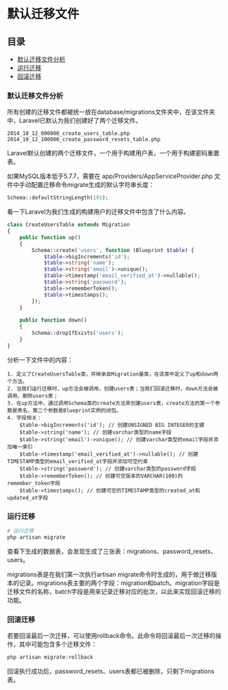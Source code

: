 # 默认迁移文件

## 目录
- [默认迁移文件分析](#默认迁移文件分析)
- [运行迁移](#运行迁移)
- [回滚迁移](#回滚迁移)

### 默认迁移文件分析
所有创建的迁移文件都被统一放在database/migrations文件夹中，在该文件夹中，Laravel已默认为我们创建好了两个迁移文件。  
```
2014_10_12_000000_create_users_table.php
2014_10_12_100000_create_password_resets_table.php
```
Laravel默认创建的两个迁移文件，一个用于构建用户表，一个用于构建密码重置表。  

如果MySQL版本低于5.7.7，需要在 app/Providers/AppServiceProvider.php 文件中手动配置迁移命令migrate生成的默认字符串长度：
```php
Schema::defaultStringLength(191);
```

看一下Laravel为我们生成的构建用户的迁移文件中包含了什么内容。
```php
class CreateUsersTable extends Migration
{
    public function up()
    {
        Schema::create('users', function (Blueprint $table) {
            $table->bigIncrements('id');
            $table->string('name');
            $table->string('email')->unique();
            $table->timestamp('email_verified_at')->nullable();
            $table->string('password');
            $table->rememberToken();
            $table->timestamps();
        });
    }
    
    public function down()
    {
        Schema::dropIfExists('users');
    }
}
```
分析一下文件中的内容：
```
1. 定义了CreateUsersTable类，并继承自Migration基类，在该类中定义了up和down两个方法。
2. 当我们运行迁移时，up方法会被调用，创建users表；当我们回滚迁移时，down方法会被调用，删除users表；
3. 在up方法中，通过调用Schema类的create方法来创建users表，create方法的第一个参数是表名，第二个参数是Blueprint实例的闭包。
4. 字段相关：
    $table->bigIncrements('id'); // 创建UNSIGNED BIG INTEGER的主键
    $table->string('name'); // 创建varchar类型的name字段
    $table->string('email')->unique(); // 创建varchar类型的email字段并添加唯一索引
    $table->timestamp('email_verified_at')->nullable(); // 创建TIMESTAMP类型的email_verified_at字段并添加可空约束
    $table->string('password'); // 创建varchar类型的password字段
    $table->rememberToken(); // 创建可空版本的VARCHAR(100)的remember_token字段
    $table->timestamps(); // 创建可空的TIMESTAMP类型的created_at和updated_at字段 
```

### 运行迁移
```bash
# 运行迁移
php artisan migrate
```
查看下生成的数据表，会发现生成了三张表：migrations、password_resets、users。  

migrations表是在我们第一次执行artisan migrate命令时生成的，用于做迁移版本的记录。migrations表主要的两个字段：migration和batch。migration字段是迁移文件的名称，batch字段是用来记录迁移对应的批次，以此来实现回滚迁移的功能。  

### 回滚迁移
若要回滚最后一次迁移，可以使用rollback命令。此命令将回滚最后一次迁移的操作，其中可能包含多个迁移文件：
```php
php artisan migrate:rollback
```
回滚执行成功后，password_resets、users表都已被删除，只剩下migrations表。